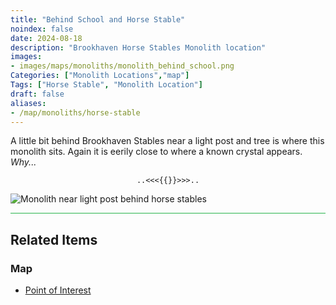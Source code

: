 ```yaml
---
title: "Behind School and Horse Stable"
noindex: false
date: 2024-08-18
description: "Brookhaven Horse Stables Monolith location"
images:
- images/maps/monoliths/monolith_behind_school.png
Categories: ["Monolith Locations","map"]
Tags: ["Horse Stable", "Monolith Location"]
draft: false
aliases:
- /map/monoliths/horse-stable
--- 
```


A little bit behind Brookhaven Stables near a light post and tree is where this monolith sits. Again it is eerily close to where a known crystal appears. _Why..._

<center><span class="copy-to-clipboard" style="align: center"><code class="copy-to-clipboard-code" data-code="..<<<{{}}>>>..">..<<<{{}}>>>..</code></span></center>

![Monolith near light post behind horse stables](/images/maps/monoliths/monolith_behind_school.png?width=400px)

<hr style="background-color: #28b44c" size=8>

## Related Items

### Map

- [Point of Interest](/map/poi/horse-stable/)